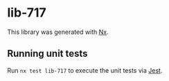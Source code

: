 # lib-717

This library was generated with [Nx](https://nx.dev).

## Running unit tests

Run `nx test lib-717` to execute the unit tests via [Jest](https://jestjs.io).
